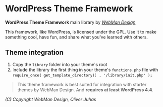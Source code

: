 # WordPress Theme Framework

**WordPress Theme Framework** main library by [*WebMan Design*](http://www.webmandesign.eu)

This framework, like WordPress, is licensed under the GPL.
Use it to make something cool, have fun, and share what you've learned with others.


## Theme integration

1. Copy the `library` folder into your theme's root
2. Include the library the first thing in your theme's `functions.php` file with `require_once( get_template_directory() . '/library/init.php' );`

> This theme framework is best suited for integration with starter themes by WebMan Design. And **requires at least WordPress 4.4**.


*(C) Copyright WebMan Design, Oliver Juhas*
